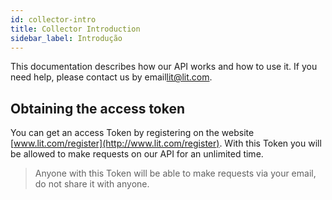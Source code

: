 ```yaml
---
id: collector-intro
title: Collector Introduction
sidebar_label: Introdução
---
```


This documentation describes how our API works and how to use it. If you need help, please contact us by email[lit@lit.com](mailto:lit@lit.com).

## Obtaining the access token

You can get an access Token by registering on the website
 [www.lit.com/register](http://www.lit.com/register). With this Token you will be allowed to make requests on our API for an unlimited time.

>Anyone with this Token will be able to make requests via your email, do not share it with anyone.
